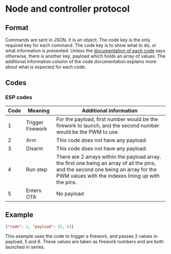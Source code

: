 # Node and controller protocol
## Format
Commands are sent in JSON. It is an object. The code key is the only required key for each command. The code key is to show what to do, or what information is presented. Unless the [documentation of each code](#codes) says otherwise, there is another key, payload which holds an array of values. The additional information column of the code documentation explains more about what is expected for each code.

## Codes

### ESP codes

| Code | Meaning             | Additional information                                                                                        |
|------|---------------------|---------------------------------------------------------------------------------------------------------------|
| 1    | Trigger Firework    | For the payload, first number would be the firework to launch, and the second number would be the PWM to use. |
| 2    | Arm                 | This code does not have any payload.                                                                          |
| 3    | Disarm              | This code does not have any payload.                                                                          |
| 4    | Run step            | There are 2 arrays within the payload array. the first one being an array of all the pins, and the second one being an array for the PWM values with the indexes lining up with the pins. |
| 5    | Enters OTA          | No payload                                                                                                    |

## Example

```JSON
{"code": 1, "payload": [5, 6]}
```

This example uses the code to trigger a firework, and passes 2 values in payload, 5 and 6. These values are taken as firework numbers and are both launched in series.